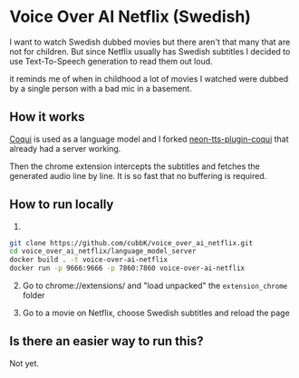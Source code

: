 # Voice Over AI Netflix (Swedish)

I want to watch Swedish dubbed movies but there aren't that many that are not for children. But since Netflix usually has Swedish subtitles I decided to use Text-To-Speech generation to read them out loud.

it reminds me of when in childhood a lot of movies I watched were dubbed by a single person with a bad mic in a basement.

## How it works

[Coqui](https://github.com/coqui-ai/TTS) is used as a language model and I forked [neon-tts-plugin-coqui](https://github.com/NeonGeckoCom/neon-tts-plugin-coqui) that already had a server working.

Then the chrome extension intercepts the subtitles and fetches the generated audio line by line. It is so fast that no buffering is required.

## How to run locally

1.

```bash
git clone https://github.com/cubbK/voice_over_ai_netflix.git
cd voice_over_ai_netflix/language_model_server
docker build . -t voice-over-ai-netflix
docker run -p 9666:9666 -p 7860:7860 voice-over-ai-netflix
```

2. Go to chrome://extensions/ and "load unpacked" the `extension_chrome` folder

3. Go to a movie on Netflix, choose Swedish subtitles and reload the page

## Is there an easier way to run this?

Not yet.
